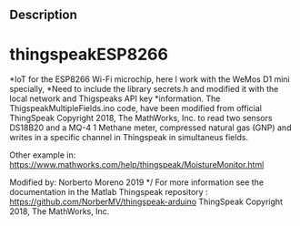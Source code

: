 ## Description

# thingspeakESP8266
*IoT for the ESP8266 Wi-Fi microchip, here I work with the WeMos D1 mini specially,
*Need to include the library secrets.h and modified it with the local network and Thigspeaks API key
*information.
The ThigspeakMultipleFields.ino code, have been modified from official ThingSpeak Copyright 2018, The MathWorks, Inc. to read two sensors DS18B20 and a MQ-4 1 Methane meter, compressed natural gas (GNP) and writes in a
specific channel in Thingspeak in simultaneus fields.

Other example in: https://www.mathworks.com/help/thingspeak/MoistureMonitor.html

Modified by: Norberto Moreno 2019 */
For more information see the documentation in the Matlab Thingspeak repository : https://github.com/NorberMV/thingspeak-arduino
ThingSpeak Copyright 2018, The MathWorks, Inc.




